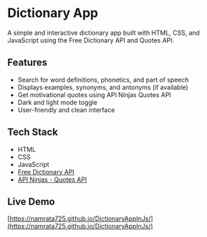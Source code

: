 # Dictionary App

A simple and interactive dictionary app built with HTML, CSS, and JavaScript using the Free Dictionary API and Quotes API.

## Features

- Search for word definitions, phonetics, and part of speech  
- Displays examples, synonyms, and antonyms (if available)  
- Get motivational quotes using API Ninjas Quotes API  
- Dark and light mode toggle  
- User-friendly and clean interface  

## Tech Stack

- HTML  
- CSS  
- JavaScript
- [Free Dictionary API](https://dictionaryapi.dev/)  
- [API Ninjas - Quotes API](https://api-ninjas.com/api/quotes)  

## Live Demo

[https://namrata725.github.io/DictionaryAppInJs/](https://namrata725.github.io/DictionaryAppInJs/)
